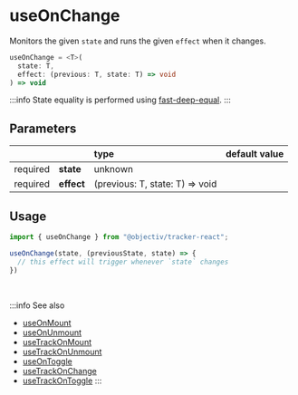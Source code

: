 # useOnChange

Monitors the given `state` and runs the given `effect` when it changes.

```ts
useOnChange = <T>(
  state: T, 
  effect: (previous: T, state: T) => void
) => void
```

:::info
State equality is performed using [fast-deep-equal](https://www.npmjs.com/package/fast-deep-equal).
:::

## Parameters
|          |            | type                            | default value |
|:--------:|:-----------|:--------------------------------|:--------------|
| required | **state**  | unknown                         |               |
| required | **effect** | (previous: T, state: T) => void |               |

## Usage
```ts
import { useOnChange } from "@objectiv/tracker-react";
```

```ts
useOnChange(state, (previousState, state) => {
  // this effect will trigger whenever `state` changes
})
```

<br />

:::info See also
- [useOnMount](/tracking/react/api-reference/hooks/useOnMount.md)
- [useOnUnmount](/tracking/react/api-reference/hooks/useOnUnmount.md)
- [useTrackOnMount](/tracking/react/api-reference/hooks/useTrackOnMount.md)
- [useTrackOnUnmount](/tracking/react/api-reference/hooks/useTrackOnUnmount.md)
- [useOnToggle](/tracking/react/api-reference/hooks/useOnToggle.md)
- [useTrackOnChange](/tracking/react/api-reference/hooks/useTrackOnChange.md)
- [useTrackOnToggle](/tracking/react/api-reference/hooks/useTrackOnToggle.md)
:::
